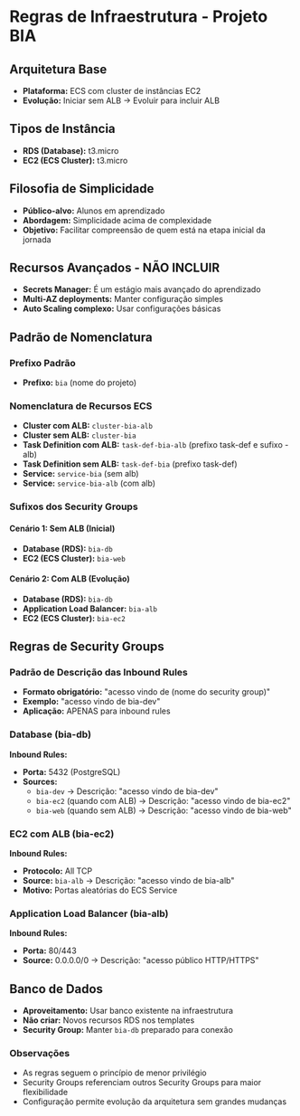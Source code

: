 # Regras de Infraestrutura - Projeto BIA

## Arquitetura Base
- **Plataforma:** ECS com cluster de instâncias EC2
- **Evolução:** Iniciar sem ALB → Evoluir para incluir ALB

## Tipos de Instância
- **RDS (Database):** t3.micro
- **EC2 (ECS Cluster):** t3.micro

## Filosofia de Simplicidade
- **Público-alvo:** Alunos em aprendizado
- **Abordagem:** Simplicidade acima de complexidade
- **Objetivo:** Facilitar compreensão de quem está na etapa inicial da jornada

## Recursos Avançados - NÃO INCLUIR
- **Secrets Manager:** É um estágio mais avançado do aprendizado
- **Multi-AZ deployments:** Manter configuração simples
- **Auto Scaling complexo:** Usar configurações básicas

## Padrão de Nomenclatura

### Prefixo Padrão
- **Prefixo:** `bia` (nome do projeto)

### Nomenclatura de Recursos ECS
- **Cluster com ALB:** `cluster-bia-alb`
- **Cluster sem ALB:** `cluster-bia`
- **Task Definition com ALB:** `task-def-bia-alb` (prefixo task-def e sufixo -alb)
- **Task Definition sem ALB:** `task-def-bia` (prefixo task-def)
- **Service:** `service-bia` (sem alb)
- **Service:** `service-bia-alb` (com alb)

### Sufixos dos Security Groups

#### Cenário 1: Sem ALB (Inicial)
- **Database (RDS):** `bia-db`
- **EC2 (ECS Cluster):** `bia-web`

#### Cenário 2: Com ALB (Evolução)
- **Database (RDS):** `bia-db`
- **Application Load Balancer:** `bia-alb`
- **EC2 (ECS Cluster):** `bia-ec2`

## Regras de Security Groups

### Padrão de Descrição das Inbound Rules
- **Formato obrigatório:** "acesso vindo de (nome do security group)"
- **Exemplo:** "acesso vindo de bia-dev"
- **Aplicação:** APENAS para inbound rules

### Database (bia-db)
**Inbound Rules:**
- **Porta:** 5432 (PostgreSQL)
- **Sources:** 
  - `bia-dev` → Descrição: "acesso vindo de bia-dev"
  - `bia-ec2` (quando com ALB) → Descrição: "acesso vindo de bia-ec2"
  - `bia-web` (quando sem ALB) → Descrição: "acesso vindo de bia-web"

### EC2 com ALB (bia-ec2)
**Inbound Rules:**
- **Protocolo:** All TCP
- **Source:** `bia-alb` → Descrição: "acesso vindo de bia-alb"
- **Motivo:** Portas aleatórias do ECS Service

### Application Load Balancer (bia-alb)
**Inbound Rules:**
- **Porta:** 80/443
- **Source:** 0.0.0.0/0 → Descrição: "acesso público HTTP/HTTPS"

## Banco de Dados
- **Aproveitamento:** Usar banco existente na infraestrutura
- **Não criar:** Novos recursos RDS nos templates
- **Security Group:** Manter `bia-db` preparado para conexão

### Observações
- As regras seguem o princípio de menor privilégio
- Security Groups referenciam outros Security Groups para maior flexibilidade
- Configuração permite evolução da arquitetura sem grandes mudanças
